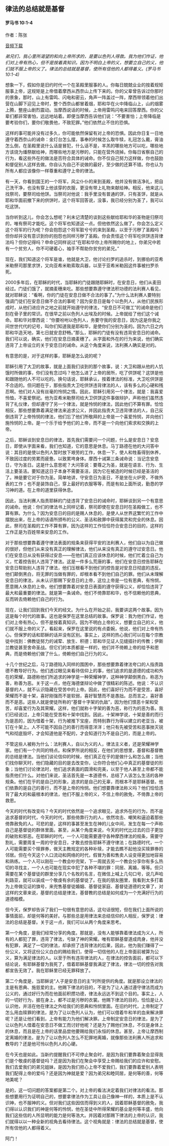 ﻿## 律法的总结就是基督

#### 罗马书 10:1-4

作者：陈张

[音频下载](https://link.jscdn.cn/1drv/aHR0cHM6Ly8xZHJ2Lm1zL3UvcyFBaW5LWUhaYVJhLW5samtYN3ZXZ2g0SWlCdm9SP2U9Z05JZnln.m4a)  

*弟兄们，我心里所渴望的和向上帝所求的，是要以色列人得救。我为他们作证，他们对上帝有热心，但不是按着真知识。因为不明白上帝的义，想要立自己的义，他们就不服上帝的义了。律法的总结就是基督，使所有信他的人都得着义。(罗马书 10:1-4)*

想象一下，假如你是旧约时代一个在圣殿里服事的人。你每日兢兢业业的按着规矩服事上帝，这规矩是上帝借着摩西从西奈山上传下来的。你的父辈曾告诉过你那时的景象，那时，山上有雷鸣、闪电和密云，角声一阵盖过一阵，摩西带领着他们出营在山脚下迎见上帝时，整个西奈山都冒着烟，耶和华在火中降临山上，山的烟雾上腾，整座山剧烈震动。当摩西说话的时候，上帝用雷鸣闪电来回答摩西。你的父辈们都非常害怕，远远地站着。即便当摩西告诉他们说：“不要害怕；上帝降临是要考验你们，要你们敬畏他，不致犯罪。”他们依然止不住的恐惧。

这样的事可能并没有过多久，你可能依然保留有对上帝的恐惧。因此你日复一日地遵守着西奈山的诫命：金灯台怎么摆，事奉的时候怎么取牛犊，礼冠怎么戴，膏油怎么倒，在圣殿里说什么话是冒犯，什么话不是，羊羔的哪些地方可以吃，哪些地方该烧为燔祭献给神，而哪些地方是污秽的，只能在营外烧掉。你每日省察自己的行为，看这些外在的做法是否符合具体的诫命。你不仅自己努力这样做，你也鼓励和督促别人这样去做。你自认为自己不说做的最好，至少做的还算不错。你也认为所有人都应该像你一样尊重和遵守上帝的律法。

有一天，你看到国王的一个将军，风尘仆仆的来到圣殿，他并没有做洁净礼，把自己洗干净，也没有穿上他该穿的衣服，更没有带上礼物来献给神。相反，他来这儿找祭司，要祭司给他饼。当祭司对他说：我手里没有普通的饼，只有圣饼，就是从耶和华面前撤下来的供饼时，这个将军回答说，没事，我已经分别为圣了，我可以吃这饼。

当你听到这儿，你会怎么想呢？利未记清楚的谈到这些献给耶和华的圣物是归祭司的，唯有祭司才能吃。这个将军也知道这一点。但他依然这么做了。你会怎么定义这个将军的行为呢？你会抱怨这个将军脏兮兮的来到圣殿，以至于污秽了圣殿吗？但你却并没有意识到你的抱怨也同样污秽了圣殿。你会责怪这个将军吃供饼违背律法吗？但你记得吗？申命记同样说过“在耶和华你上帝所赐你的地上，你弟兄中若有一个贫穷人，你不可硬着心，袖手不帮助你贫穷的弟兄。”

现在，我们知道这个将军是谁，他就是大卫，他讨论扫罗的追杀时，到挪伯的亚希米勒祭司那里求饼，又向亚希米勒索取兵器，以至于亚希米勒因这件事被扫罗杀死。

2000多年后，在耶稣的时代，当耶稣的门徒跟随耶稣时，在安息日，他们从麦田经过。门徒们饿了，就摘麦穗来吃。那些想要靠遵守律法积功德的法利赛人看见，就对耶稣说：“看啊，你的门徒在安息日做不合法的事了。”为什么法利赛人要特别强调门徒们在安息日做不合法的事呢？因为安息日是每个以色列人，从他们民族形成时，从他们进应许之地之前就开始遵守的律法，“安息日不可做工”的诫命是他们刻在骨子里的常识。在很早之前以色列人出埃及的时候。上帝就给了他们这个诫命。耶和华对摩西说：“你要吩咐以色列人，务要守我的安息日，因为这是你我之间世世代代的记号，叫你们知道我是耶和华，是使你们分别为圣的。因为六日之内耶和华造天地，第七日就安息舒畅。”那么，耶稣的门徒有没有违背安息日的诫命。我们可以说，确实，他们在安息日摘麦穗了。从字面和外在的行为来说，他们确实违背了上帝设立的关于安息日的诫命。从这个角度来说，法利赛人确实是对的。

有意思的是，对于这样的事，耶稣是怎么说的呢？

耶稣引用了大卫的故事，就是上面我们谈到的那个故事，说：大卫和跟从他的人饥饿时所做的事，你们没有念过吗？他怎么进了上帝的居所，吃了供饼呢？这饼是他和跟随他的人不可以吃的。换句话说，耶稣承认，按着律法的标准，大卫吃供饼是不合适的。但问题在于，那些指责大卫吃供饼违背律法的人，该有多么的心硬和残忍啊。他们对人没有丝毫的怜悯之情。因此，耶稣引用另一个律法，就是：我喜爱怜恤，不喜爱祭祀。他为亚希米勒祭司给大卫供饼这件事做辩护，声称他们虽然违背了礼仪律，但却遵守了另一个律法，就是怜悯的律法，因此他们不算有罪。恰恰相反，那些想要靠着满足律法来追求公义，并因此指责大卫违背律法的人，自己反倒违背了上帝怜悯的律法，他们忘了他们所敬拜的上帝是一个喜爱怜悯，并向他们施怜悯的上帝。是一个乐于给予他们的上帝，而不是一个向他们索求和交换的上帝。

之后，耶稣谈到安息日的律法，首先我们需要问一个问题，什么是安息日？安息日，即使从字面来看，我们也知道，它的意思是休息。马丁路德在他的大问答中说：其目的是使以色列人暂时放下艰劳的工作，休息一下，使人和牲畜得到休养，不致因过度的劳累而疲惫。以致累垮身体。摩西十诫第三条诫命说：当记念安息日，守为圣日。这是什么意思呢？大问答说：要尊之为圣，就是在语言、行为、生活上要圣洁。要知道这日子本身不需要圣洁，因为它在被造的时候已经是圣洁的了。神是要它对于你为圣。简单地讲，守安息日为圣日，不是坐在火炉旁，不做外表的工作；也不是装饰自己，穿上最好的衣服等等，而是有如上面所说，勤恳的学习神的道。在上帝的道里获得休息。

因此，当法利赛人指责耶稣的门徒违背了安息日的诫命时，耶稣谈到另一个有意思的诫命。他说：你们的律法书上同样记着，祭司即使在安息日时在圣殿做工，也不算有罪。为什么？因为安息日的目的是赐人休息的，是使人从世界这繁忙的工作中摆脱出来，在上帝的话语所颁布的公义、圣洁和赦罪中获得属灵和完全的休息。因此，祭司在圣殿的工作不算有罪，因为这样的工作恰恰符合安息日的目的，这样的工作正是为百姓带来安息的工作。

对于那些想要靠着遵守律法表面的规条来获得平安的法利赛人，他们自以为自己做的很好，但他们从来没有真正的理解律法，他们从来没有真正的遵守过安息日。他们在安息日从没有获得过安息——在他们真正应该休息的时候，他们忙着立自己为义，忙着控告别人违背了律法。这是一件多么荒唐的事，他们在安息日控告耶稣在安息日帮助别人违背了律法，他们压根看不到他们的控告是对安息日彻底的违反。他们颠倒黑白，将无罪的当做有罪的，却根本看不到他们自己的罪。他们从未理解安息日的律法，从未认识那赐下安息日的上帝，这位上帝是一位有恩典，有怜悯，愿意赐人休息的上帝。他们想要靠着对安息日表面的遵守获得公义，却恰恰违背了最大和最重要的律法。就是第一条诫命。他们不倚靠耶和华，也不信赖他的恩典，反而转去倚赖他们自己的行为。

现在，让我们回到我们今天的经文。为什么在开始之前，我要讲这两个故事。因为这是每个时代的故事。这也是保罗在这里总结的故事。保罗说：我为他们作证，他们对上帝有热心，但不是按着真知识。因为不明白上帝的义，想要立自己的义，他们就不服上帝的义了。看起来，保罗在这里说的有点委婉，他说，他们对上帝有热心。但保罗的话和耶稣的话并没有区别。事实上，这样的热心我们可以在每个宗教徒中找到：佛教徒努力的诫荤、放生、积德；耶和华见证人见缝插针的传教；伊斯兰教徒甚至舍命圣战。但它们的本质都是一样的，他们并不倚赖上帝的给予和恩典，而是倚赖他们做了什么，倚赖他们自己行为的义。

十几个世纪之后，马丁路德陷入同样的围困中，那些想要靠着律法夸口的人指责路德不教导好行为。他们透过眼见来看待信仰上的事，他们追求的是道德的成功和外在的荣耀，路德称他们所追求的神学是一种荣耀神学，这种神学颠倒黑白，称恶为善，称善为恶。关于这一点，他在海德堡辩论中做了很精彩的陈述。他说：不认识基督的人，就不认识隐藏在受苦中的上帝。因此，他们喜好行为而不是受苦，喜好荣耀而不是十架，喜好刚强而不是软弱，喜好智慧而不是愚拙。总而言之，喜好善而不是恶。这些人就是使徒所称的“基督十字架的仇敌”，因为他们恨恶十架和受苦，却喜爱行为及其荣耀。这样，他们就称十字架的善为恶，称行为的恶为善。我们已经说过，上帝只能在受苦和十架中找到。因此，十架神学说，十架是善的而行为是恶的，因为借着十架，行为被推下宝座，而特别靠行为得以建立的老亚当，被钉在十架上。人不可能不因自己的善行而得意洋洋；他只有先被受苦和恶事挫灭锐气和彻底毁坏，才会知道他是不配的，才会知道行为不是自己的，而是上帝的。

不管这些人被称为什么：法利赛人，自以为义的人，律法主义者，还是荣耀神学家。他们有一个共同的特点。和保罗所说的相反，在他们的思想里，基督和基督教的总结是律法。当他们谈论信仰的时候，他们真正在乎的是做什么和怎么做；当他们找你聊天时，他们隐藏的目的是去改变你，让你符合他们心中真正的基督徒的形象；当他们讨论律法时，他们追求表面的圆滑和完美，以至于他人甚至上帝都不能指责他们什么。对他们来说，圣洁首先是一本道德书，总结了人该怎么生活的各种规条。他们在乎的是自己的形象，追求的是自己的无辜，而根本不是耶稣基督。他们依靠的是自己的善行，而不是上帝的怜悯。他们想要靠律法称义吗？他们恰恰违背了最大的和最根本的律法，他们不服上帝的义，不信上帝的赦免，不倚靠上帝的救恩。

今天的时代有改变吗？今天的时代依然是一个追求眼见，追求外在的行为，而不是追求基督的时代，今天的时代，那些倚靠行为的人，依然攻击、嘲笑和逼迫着那些倚靠赦免的人。可悲的是，这样的事甚至发生在神的儿女中间，发生在每一个声称自己是基督徒的群体里面。甚至，从某个角度来说，今天的时代比过去的日子更加的破败和邪恶。在耶稣的时代，一个人可能需要遵守各种摩西律法的规条，需要守割礼，需要周复一周的守安息日，才敢去控告耶稣不遵守律法；在路德时代，一个人可能需要买个赎罪券，做天主教规定的各种补赎，才能去瞧不起他没买赎罪券的邻居。但在今天这个人口流动和网络的时代，假冒为善和售卖人设变得更加地容易和熟练。一个人可以刚在一个教会吵完架，下一周就去另一个教会分享你有多么热切的寻找主，一个人也可能在现实中犯了各种不堪的罪：同居、离婚，等等。但只需要在某个基督徒的群里分享几个名牧的名言，在微信上喊上几句口号，说几声哈利路亚，就可以装成一个敬虔有余的基督徒了。在我的朋友圈里，我看到太多打着为上帝做见证的旗号，来兜售基督徒婚姻、基督徒家庭、基督徒道德的文章了，对这样的文章来说，基督的总结是律法，基督教的总结是如何成为一个充满好行为的道德楷模。

但今天，保罗却告诉了我们一句很有意思的话，这句话很短，但在我们上面所说的事情面前，却是何等的美好。与那些总是用律法来总结信仰的人相反，保罗说：律法的总结是基督。关于这一点，我们可以从两个角度来思考。

第一个角度，是我们经常分享的角度。那就是，没有人能够靠着律法成为义人，所有的人都犯了罪，违背了律法，亏缺了神的荣耀。唯有耶稣基督道成肉身，他并没有犯罪，满足了一切的律法，却承担了违背律法的后果，因此，他为我们赚得了一份公义，又将这份公义白白的赐给我们，使得一切信他的人在上帝面前被算为公义，算为满足律法的人。以至于所有违背律法的人，在律法的控告面前，都可以下结论说，有耶稣基督为我死了，借着耶稣基督我满足了律法，律法一切的控告对我都宣告无效了。我在耶稣里已经无罪释放了。

第二个角度是，当耶稣说“人子是安息日的主”时所提供的角度。就是那设立律法的主是有恩典、施慈爱的主。他赐下律法的目的，不是为了让人通过遵守律法而成为公义的，通过好行为而在他面前积攒功德，律法永远达不到这个目的。事实上，人的一切好行为，披在身上，都不过是污秽的衣裳。他赐下律法的目的，恰恰是让人认识他，并活在他在律法之外给我们的恩典和怜悯里面。在旧约时代，上帝制定了怎么用血赎罪的律法，是为了让以色列人认为，他们可以借着牛和羊的血来解决罪呢？还是让他们看到，上帝有能力为他们解决罪。上帝制定安息日的律法，是为了让以色列人借着在安息日不做工而讨好他呢？还是为了赐他们休息，不仅是身体上的休息，而且是在上帝的话里品尝他要赐给我们永恒的休息。甚至，上帝让摩西制定离婚的律法，是为了让以色列人怎么不犯罪地离婚，就像那些法利赛人所追求和教导的？还是他可怜以色列人的心硬。

在今天也是如此。当新约提醒我们不可停止聚会时，是因为我们要靠着聚会显得我们是个敬虔的基督徒吗？还是因为我们在聚会中享受上帝赐给我们的应许和安慰。我们去爱我们的弟兄姐妹，是因为我们担心上帝不爱我们，我们要靠着爱别人表明我们配得上帝的爱吗？还是因为神就是爱？因为弟兄和睦同居，是何等的善，何等地美呢？

是的，这一切问题的答案都是第二个。对上帝的看法决定着我们对律法的看法。那些想要用行为证明自己的，想要拿律法作为工具让自己像神一样的，本质上是不认识神，也不服神的义。但对我们这些因信而得到义的人，因着耶稣基督的赦免，我们得以认识我们的神是何等的怜悯，他在圣徒中所得荣耀的基业是何等丰盛，他向我们这些信的人所显明的能力是何等浩大。并因着对那赐下律法的上帝的认识，我们就得以以一种全新的视角去看待律法。这个视角就是：律法的总结就是基督，使所有信他的人都得着义。

阿门！
